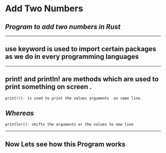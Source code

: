 # Add Two Numbers 
## *Program to add two numbers in Rust* 

---
## use keyword is used to import certain packages as we do in every programming languages 

---

## print! and println! are methods which are used to print something on screen . 

`print!()- is used to print the values arguments  on same line.`


*Whereas*
---
`println!()- shifts the arguments or the values to new line`


---
## Now Lets see how this Program works

